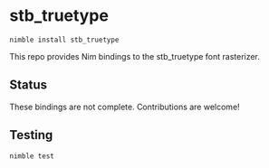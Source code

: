 # stb_truetype

`nimble install stb_truetype`

This repo provides Nim bindings to the stb_truetype font rasterizer.

## Status

These bindings are not complete. Contributions are welcome!

## Testing

`nimble test`
